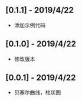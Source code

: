 ## [0.1.1] - 2019/4/22

* 添加示例代码

## [0.1.0] - 2019/4/22

* 修改版本

## [0.0.1] - 2019/4/22

* 贝塞尔曲线，柱状图
